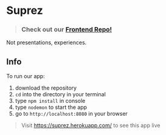 # Suprez
> ### Check out our [Frontend Repo!](https://github.com/noltron000/SPD-1-3_suprez-frontend)
Not presentations, experiences.

## Info
To run our app:
1. download the repository
1. `cd` into the directory in your terminal
1. type `npm install` in console
1. type `nodemon` to start the app
1. go to `http://localhost:8080` in your browser

> Visit https://suprez.herokuapp.com/ to see this app live
